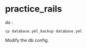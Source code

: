 practice_rails
==============

do :

    cp database.yml_backup database.yml

Modify the db config.
